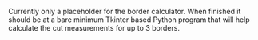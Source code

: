 Currently only a placeholder for the border calculator.
When finished it should be at a bare minimum Tkinter based Python program that will help calculate the cut measurements for up to 3 borders.